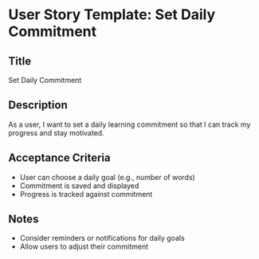 # User Story Template: Set Daily Commitment

## Title

Set Daily Commitment

## Description

As a user, I want to set a daily learning commitment so that I can track my progress and stay motivated.

## Acceptance Criteria

- User can choose a daily goal (e.g., number of words)
- Commitment is saved and displayed
- Progress is tracked against commitment

## Notes

- Consider reminders or notifications for daily goals
- Allow users to adjust their commitment
